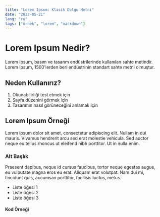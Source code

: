 ```yaml
---
title: "Lorem Ipsum: Klasik Dolgu Metni"
date: "2023-05-21"
lang: "ru"
tags: ["örnek", "lorem", "markdown"]
---
```


# Lorem Ipsum Nedir?

Lorem Ipsum, basım ve tasarım endüstrilerinde kullanılan sahte metindir. Lorem Ipsum, 1500'lerden beri endüstrinin standart sahte metni olmuştur.

## Neden Kullanırız?

1. Okunabilirliği test etmek için
2. Sayfa düzenini görmek için
3. Tasarımın nasıl görüneceğini anlamak için

## Lorem Ipsum Örneği

Lorem ipsum dolor sit amet, consectetur adipiscing elit. Nullam in dui mauris. Vivamus hendrerit arcu sed erat molestie vehicula. Sed auctor neque eu tellus rhoncus ut eleifend nibh porttitor. Ut in nulla enim.

### Alt Başlık

Praesent dapibus, neque id cursus faucibus, tortor neque egestas augue, eu vulputate magna eros eu erat. Aliquam erat volutpat. Nam dui mi, tincidunt quis, accumsan porttitor, facilisis luctus, metus.

- Liste öğesi 1
- Liste öğesi 2
- Liste öğesi 3

#### Kod Örneği
